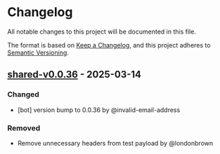 # Changelog

All notable changes to this project will be documented in this file.

The format is based on [Keep a Changelog](https://keepachangelog.com/en/1.0.0/),
and this project adheres to [Semantic Versioning](https://semver.org/spec/v2.0.0.html).

## [shared-v0.0.36] - 2025-03-14

### Changed
- [bot] version bump to 0.0.36 by @invalid-email-address

### Removed
- Remove unnecessary headers from test payload by @londonbrown

[shared-v0.0.36]: https://github.com/londonbrown/blog-lambdas/compare/v0.0.35..shared-v0.0.36

<!-- generated by git-cliff -->
